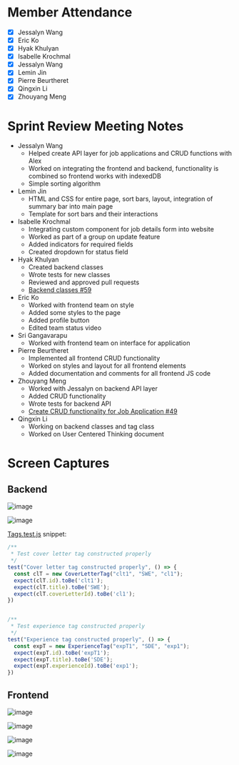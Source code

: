 # Member Attendance
- [x]  Jessalyn Wang
- [x]  Eric Ko
- [x]  Hyak Khulyan
- [x]  Isabelle Krochmal
- [x]  Jessalyn Wang
- [x]  Lemin Jin
- [x]  Pierre Beurtheret
- [x]  Qingxin Li
- [x]  Zhouyang Meng

# Sprint Review Meeting Notes

- Jessalyn Wang
  - Helped create API layer for job applications and CRUD functions with Alex
  - Worked on integrating the frontend and backend, functionality is combined so frontend works with indexedDB
  - Simple sorting algorithm
- Lemin Jin
  - HTML and CSS for entire page, sort bars, layout, integration of summary bar into main page
  - Template for sort bars and their interactions
- Isabelle Krochmal
  - Integrating custom component for job details form into website
  - Worked as part of a group on update feature
  - Added indicators for required fields
  - Created dropdown for status field
- Hyak Khulyan
  - Created backend classes
  - Wrote tests for new classes
  - Reviewed and approved pull requests
  - [Backend classes #59](https://github.com/cse110-fa22-group24/cse110-fa22-group24/pull/59)
- Eric Ko
  - Worked with frontend team on style
  - Added some styles to the page
  - Added profile button
  - Edited team status video
- Sri Gangavarapu
  - Worked with frontend team on interface for application
- Pierre Beurtheret
  - Implemented all frontend CRUD functionality
  - Worked on styles and layout for all frontend elements
  - Added documentation and comments for all frontend JS code
- Zhouyang Meng
  - Worked with Jessalyn on backend API layer
  - Added CRUD functionality
  - Wrote tests for backend API
  - [Create CRUD functionality for Job Application #49](https://github.com/cse110-fa22-group24/cse110-fa22-group24/issues/49)
- Qingxin Li
  - Working on backend classes and tag class
  - Worked on User Centered Thinking document

# Screen Captures

## Backend

![image](https://user-images.githubusercontent.com/97627312/204437254-5c6dc4c6-a0ec-467c-8f23-1be7ddc59b17.png)

![image](https://user-images.githubusercontent.com/97627312/204444494-d328b6ab-b5e5-4682-8f27-2fae8f87b70b.png)

[Tags.test.js](https://github.com/cse110-fa22-group24/cse110-fa22-group24/blob/5f37a68dded451ac3b0173c8411e645a6875b22d/source/test/Tags.test.js)
snippet:
```js
/**
 * Test cover letter tag constructed properly
 */
test("Cover letter tag constructed properly", () => { 
  const clT = new CoverLetterTag("clt1", "SWE", "cl1");
  expect(clT.id).toBe('clt1');
  expect(clT.title).toBe('SWE');
  expect(clT.coverLetterId).toBe('cl1');
})


/**
 * Test experience tag constructed properly
 */
test("Experience tag constructed properly", () => { 
  const expT = new ExperienceTag("expT1", "SDE", "exp1");
  expect(expT.id).toBe('expT1');
  expect(expT.title).toBe('SDE');
  expect(expT.experienceId).toBe('exp1');
})
```

## Frontend

![image](https://user-images.githubusercontent.com/97627312/204445637-4e93deb0-4b7c-45cc-bc89-d20a17919a12.png)

![image](https://user-images.githubusercontent.com/97627312/204445911-ce72df48-2702-4644-9314-1899b49686cc.png)

![image](https://user-images.githubusercontent.com/97627312/204446086-f1dd3eb4-8c21-4960-85f4-064f65ecf941.png)

![image](https://user-images.githubusercontent.com/97627312/204446281-72e8b7a1-56cb-4196-9f2e-882abb266d8c.png)

